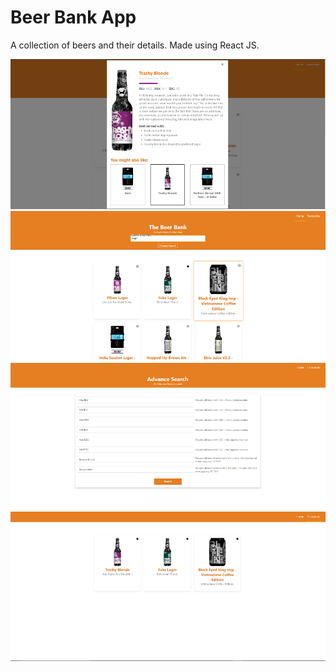 # Beer Bank App

A collection of beers and their details. Made using React JS.

![Details](./readme_images/detail.png)
![Home](./readme_images/home.png)
![Advance Search](./readme_images/adv_search.png)
![Favourites](./readme_images/favourites.png)


